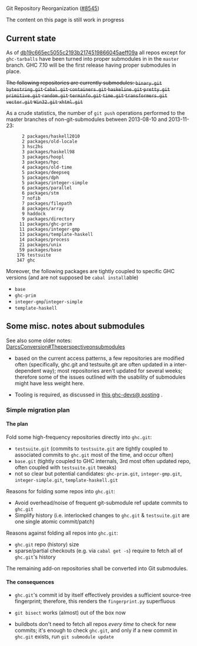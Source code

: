 #
Git Repository Reorganization ([\#8545](http://gitlabghc.nibbler/ghc/ghc/issues/8545))



The content on this page is still work in progress


## Current state



As of [db19c665ec5055c2193b2174519866045aeff09a](/trac/ghc/changeset/db19c665ec5055c2193b2174519866045aeff09a/ghc) all repos except for `ghc-tarballs` have been turned into proper submodules in in the `master` branch. GHC 7.10 will be the first release having proper submodules in place.



~~The following repositories are currently submodules: `binary.git` `bytestring.git` `Cabal.git` `containers.git` `haskeline.git` `pretty.git` `primitive.git` `random.git` `terminfo.git` `time.git` `transformers.git` `vector.git` `Win32.git` `xhtml.git`~~



As a crude statistics, the number of `git push` operations performed to the master branches of non-git-submodules between 2013-08-10 and 2013-11-23:


```wiki
      2 packages/haskell2010
      2 packages/old-locale
      3 hsc2hs
      3 packages/haskell98
      3 packages/hoopl
      3 packages/hpc
      4 packages/old-time
      5 packages/deepseq
      5 packages/dph
      5 packages/integer-simple
      6 packages/parallel
      6 packages/stm
      7 nofib
      7 packages/filepath
      8 packages/array
      9 haddock
      9 packages/directory
     11 packages/ghc-prim
     11 packages/integer-gmp
     13 packages/template-haskell
     14 packages/process
     21 packages/unix
     59 packages/base
    176 testsuite
    347 ghc
```


Moreover, the following packages are tightly coupled to specific GHC versions (and are not supposed be `cabal install`able)


- `base`
- `ghc-prim`
- `integer-gmp`/`integer-simple`
- `template-haskell`

## Some misc. notes about submodules



See also some older notes: [DarcsConversion\#Theperspectiveonsubmodules](darcs-conversion#he-perspective-on-submodules)


- based on the current access patterns, a few repositories are modified often (specifically,  ghc.git and testsuite.git are often updated in a inter-dependent way); most repositories aren't updated for several weeks; therefore some of the issues outlined with the usability of submodules might have less weight here.

- Tooling is required, as discussed in [
  this ghc-devs@ posting](http://permalink.gmane.org/gmane.comp.lang.haskell.ghc.devel/2718) .

### Simple migration plan


#### The plan



Fold some high-frequency repositories directly into `ghc.git`:


- `testsuite.git` (commits to `testsuite.git` are tightly coupled to associated commits to `ghc.git` most of the time, and occur often)
- `base.git` (tightly coupled to GHC internals, 3rd most often updated repo, often coupled with `testsuite.git` tweaks)
- not so clear but potential candidates: `ghc-prim.git`, `integer-gmp.git`, `integer-simple.git`, `template-haskell.git`


Reasons for folding some repos into `ghc.git`:


- Avoid overhead/noise of frequent git-submodule ref update commits to `ghc.git`
- Simplify history (i.e. interlocked changes to `ghc.git` & `testsuite.git` are one single atomic commit/patch)


Reasons against folding all repos into `ghc.git`:


- `ghc.git` repo (history) size
- sparse/partial checkouts (e.g. via `cabal get -s`) require to fetch all of `ghc.git`'s history


 



The remaining add-on repositories shall be converted into Git submodules.


#### The consequences


- `ghc.git`'s commit id by itself effectively provides a sufficient source-tree fingerprint; therefore, this renders the `fingerprint.py` superfluous

- `git bisect` works (almost) out of the box now

- buildbots don't need to fetch all repos *every time* to check for new commits; it's enough to check `ghc.git`, and only if a new commit in `ghc.git` exists, run `git submodule update`
